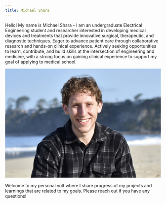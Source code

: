```yaml
---
title: Michael Shara
---
```


Hello! My name is Michael Shara - I am an undergraduate Electrical Engineering student and researcher interested in developing medical devices and treatments that provide innovative surgical, therapeutic, and diagnostic techniques. Eager to advance patient care through collaborative research and hands-on clinical experience. Actively seeking opportunities to learn, contribute, and build skills at the intersection of engineering and medicine, with a strong focus on gaining clinical experience to support my goal of applying to medical school.

  ![shara](homeImages/shara.jpg)

Welcome to my personal volt where I share progress of my projects and learnings that are related to my goals. Please reach out if you have any questions!

